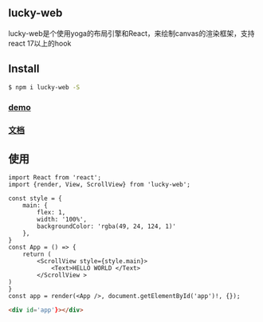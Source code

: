 
## lucky-web

lucky-web是个使用yoga的布局引擎和React，来绘制canvas的渲染框架，支持react 17以上的hook
## Install

``` bash
$ npm i lucky-web -S
```

### [demo](https://liangbairong.gitee.io/lucky-web/)

### [文档](https://liangbairong.gitee.io/lucky-web-ui/)

## 使用

```tsx
import React from 'react';
import {render, View, ScrollView} from 'lucky-web';

const style = {
    main: {
        flex: 1,
        width: '100%',
        backgroundColor: 'rgba(49, 24, 124, 1)'
    },
}
const App = () => {
    return (
        <ScrollView style={style.main}> 
            <Text>HELLO WORLD </Text>
        </ScrollView >
)
}
const app = render(<App />, document.getElementById('app')!, {});

```

```html
<div id='app'}></div>
```


